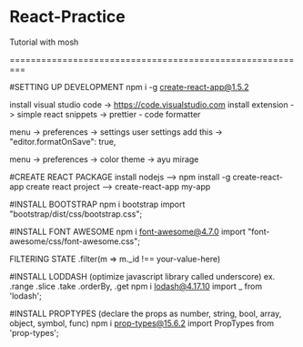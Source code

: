 # React-Practice
Tutorial with mosh

=========================================================

#SETTING UP DEVELOPMENT
npm i -g create-react-app@1.5.2

install visual studio code -> https://code.visualstudio.com
install extension  -> simple react snippets
                   -> prettier - code formatter

menu -> preferences -> settings
user settings 
add this -> "editor.formatOnSave": true,

menu -> preferences -> color theme -> ayu mirage



#CREATE REACT PACKAGE
install nodejs --> npm install -g create-react-app
create react project --> create-react-app my-app



#INSTALL BOOTSTRAP
npm i bootstrap
import "bootstrap/dist/css/bootstrap.css";

#INSTALL FONT AWESOME
npm i font-awesome@4.7.0
import "font-awesome/css/font-awesome.css";

FILTERING STATE
.filter(m => m._id !== your-value-here)


#INSTALL LODDASH (optimize javascript library called underscore) ex. .range .slice .take .orderBy, .get
npm i lodash@4.17.10
import _ from 'lodash';

#INSTALL PROPTYPES (declare the props as number, string, bool, array, object, symbol, func)
npm i  prop-types@15.6.2
import PropTypes from 'prop-types';

